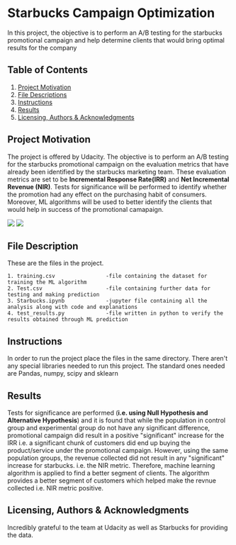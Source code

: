 # Starbucks Campaign Optimization

In this project, the objective is to perform an A/B testing for the starbucks promotional campaign and help determine clients that would bring optimal results for the company

## Table of Contents
1. [Project Motivation](#motivation)
2. [File Descriptions](#files)
3. [Instructions](#instructions)
4. [Results](#results)
5. [Licensing, Authors & Acknowledgments](#licensing)

## Project Motivation<a name="motivation"></a>

The project is offered by Udacity. The objective is to perform an A/B testing for the starbucks promotional campaign on the evaluation metrics that have already been identified by the starbucks marketing team. These evaluation metrics are set to be **Incremental Response Rate(IRR)** and **Net Incremental Revenue (NIR)**. Tests for significance will be performed to identify whether the promotion had any effect on the purchasing habit of consumers. Moreover, ML algorithms will be used to better identify the clients that would help in success of the promotional camapaign. 


<img src="https://render.githubusercontent.com/render/math?math=IRR=\frac{purch_{treat}}{cust_{treat}} - \frac{purch_{ctrl}}{cust_{ctrl}}">



<img src="https://render.githubusercontent.com/render/math?math=NIR = (10\cdot purch_{treat} - 0.15 \cdot cust_{treat}) - 10 \cdot purch_{ctrl}">

## File Description<a name="files"></a>

These are the files in the project.

```
1. training.csv                -file containing the dataset for training the ML algorithm
2. Test.csv                    -file containing further data for testing and making prediction
3. Starbucks.ipynb             -jupyter file containing all the analysis along with code and explanations
4. test_results.py             -file written in python to verify the results obtained through ML prediction

```

## Instructions<a name="instructions"></a>

In order to run the project place the files in the same directory. There aren't any special libraries needed to run this project. The standard ones needed are Pandas, numpy, scipy and sklearn

## Results<a name="results"></a>

Tests for significance are performed (**i.e. using Null Hypothesis and Alternative Hypothesis**) and it is found that while the population in control group and experimental group do not have any significant difference, promotional campaign did result in a positive "significant" increase for the IRR i.e. a significant chunk of customers did end up buying the product/service under the promotional campaign. However, using the same population groups, the revenue collected did not result in any "significant" increase for starbucks. i.e. the NIR metric. Therefore, machine learning algorithm is applied to find a better segment of clients. The algorithm provides a better segment of customers which helped make the revnue collected i.e. NIR metric positive.

## Licensing, Authors & Acknowledgments<a name="licensing"></a>

Incredibly grateful to the team at Udacity as well as Starbucks for providing the data. 
